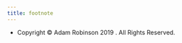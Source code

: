```yaml
---
title: footnote
---
```


* Copyright ©️ Adam Robinson 2019 . All Rights Reserved.
<!-- * built by [greg lobinski](https://www.greglobinski.com)
* GatsbyJS, ReactJs, CSS in JS - [Front-end web development with Greg](https://dev.greglobinski.com)
* delivered by [Netlify](https://www.netlify.com/)
* photos by [unsplash.com](https://unsplash.com) -->
